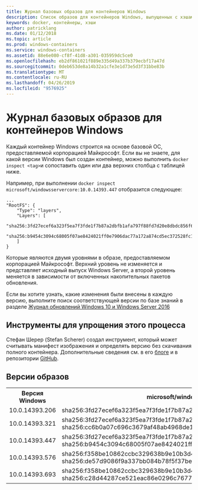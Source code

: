 ```yaml
---
title: Журнал базовых образов для контейнеров Windows
description: Список образов для контейнеров Windows, выпущенных с хэшами уровня SHA256
keywords: docker, контейнеры, хэши
author: patricklang
ms.date: 01/12/2018
ms.topic: article
ms.prod: windows-containers
ms.service: windows-containers
ms.assetid: 88e6e080-cf8f-41d8-a301-035959dc5ce0
ms.openlocfilehash: eb2df861021f889e335d49a337b379ecbf17a47d
ms.sourcegitcommit: 0deb653de8a14b32a1cfe3e1d73e5d3f31bbe83b
ms.translationtype: MT
ms.contentlocale: ru-RU
ms.lasthandoff: 04/26/2019
ms.locfileid: "9576925"
---
```

# <a name="windows-container-base-image-history"></a>Журнал базовых образов для контейнеров Windows

Каждый контейнер Windows строится на основе базовой ОС, предоставляемой корпорацией Майкрософт. Если вы не знаете, для какой версии Windows был создан контейнер, можно выполнить `docker inspect <tag>`и сопоставить один или два верхних столбца с таблицей ниже.

Например, при выполнении `docker inspect microsoft/windowsservercore:10.0.14393.447` отобразится следующее:

```
...
"RootFS": {
    "Type": "layers",
    "Layers": [
        "sha256:3fd27ecef6a323f5ea7f3fde1f7b87a2dbfb1afa797f88fd7d20e8dbdc856f67",
        "sha256:b9454c3094c68005f07ae8424021ff0e7906dac77a172a874cd5ec372528fc15"
    ]
}
```

Которые являются двумя уровнями в образе, предоставляемом корпорацией Майкрософт. Верхний уровень не изменяется и представляет исходный выпуск Windows Server, а второй уровень меняется в зависимости от включенных накопительных пакетов обновления.

Если вы хотите узнать, какие изменения были внесены в каждую версию, выполните поиск соответствующей версии по базе знаний в разделе [Журнал обновлений Windows 10 и Windows Server 2016](https://support.microsoft.com/en-us/help/12387/windows-10-update-history)


## <a name="tools-to-simplify-this-process"></a>Инструменты для упрощения этого процесса

Стефан Шерер (Stefan Scherer) создал инструмент, который может считывать манифест изображения и определять версию без скачивания полного контейнера. Дополнительные сведения см. в его [блоге](https://stefanscherer.github.io/winspector/) и в репозитории [GitHub](https://github.com/StefanScherer/winspector).


## <a name="image-versions"></a>Версии образов

<table>
    <tr>
        <th>Версия Windows</th>
        <th>microsoft/windowsservercore</th>
        <th>microsoft/nanoserver</th>
    </tr>
    <tr>
        <td>10.0.14393.206</td>
        <td>sha256:3fd27ecef6a323f5ea7f3fde1f7b87a2dbfb1afa797f88fd7d20e8dbdc856f67</td>
        <td>sha256:342d4e407550c52261edd20cd901b5ce438f0b1e940336de3978210612365063</td>
    </tr>
    <tr>
        <td>10.0.14393.321</td>
        <td>sha256:3fd27ecef6a323f5ea7f3fde1f7b87a2dbfb1afa797f88fd7d20e8dbdc856f67<br/>
        sha256:cc6b0a07c696c3679af48ab4968de1b42d35e568f3d1d72df21f0acb52592e0b</td>
        <td>sha256:342d4e407550c52261edd20cd901b5ce438f0b1e940336de3978210612365063<br/>
        sha256:2c195a33d84d936c7b8542a8d9890a2a550e7558e6ac73131b130e5730b9a3a5</td>
    </tr>
    <tr>
        <td>10.0.14393.447</td>
        <td>sha256:3fd27ecef6a323f5ea7f3fde1f7b87a2dbfb1afa797f88fd7d20e8dbdc856f67<br/>
        sha256:b9454c3094c68005f07ae8424021ff0e7906dac77a172a874cd5ec372528fc15</td>
        <td>sha256:342d4e407550c52261edd20cd901b5ce438f0b1e940336de3978210612365063<br/>
        sha256:c8606bedb07a714a6724b8f88ce85b71eaf5a1c80b4c226e069aa3ccbbe69154</td>
    </tr>
    <tr>
        <td>10.0.14393.576</td>
        <td>sha256:f358be10862ccbc329638b9e10b3d497dd7cd28b0e8c7931b4a545c88d7f7cd6<br/>
        sha256:de57d9086f9a337bb084b78f5f37be4c8f1796f56a1cd3ec8d8d1c9c77eb693c</td>
        <td>sha256:6c357baed9f5177e8c8fd1fa35b39266f329535ec8801385134790eb08d8787d<br/>
        sha256:0d812bf7a7032db75770c3d5b92c0ac9390ca4a9efa0d90ba2f55ccb16515381</td>
    </tr>
    <tr>
        <td>10.0.14393.693</td>
        <td>sha256:f358be10862ccbc329638b9e10b3d497dd7cd28b0e8c7931b4a545c88d7f7cd6<br/>
        sha256:c28d44287ce521eac86e0296c7677f5d8ca1e86d1e45e7618ec900da08c95df3</td>
        <td>sha256:6c357baed9f5177e8c8fd1fa35b39266f329535ec8801385134790eb08d8787d<br/>
        sha256:dd33c5d8d8b3c230886132c328a7801547f13de1dac9a629e2739164a285b3ab</td>
    </tr>
</table>

